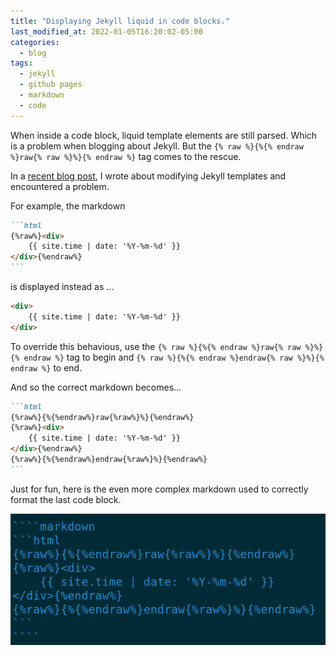 ```yaml
---
title: "Displaying Jekyll liquid in code blocks."
last_modified_at: 2022-01-05T16:20:02-05:00
categories:
  - blog
tags:
  - jekyll
  - github pages
  - markdown
  - code
---
```

When inside a code block, liquid template elements are still parsed. Which is a problem when blogging about Jekyll. But the `{% raw %}{%{% endraw %}raw{% raw %}%}{% endraw %}` tag comes to the rescue.

In a [recent blog post](/blog/customising-a-remote-jekyll-theme-for-github-pages/), I wrote about modifying Jekyll templates and encountered a problem.

For example, the markdown
````markdown
```html
{%raw%}<div> 
    {{ site.time | date: '%Y-%m-%d' }}
</div>{%endraw%}
```
````


is displayed instead as ...

```html
<div> 
    {{ site.time | date: '%Y-%m-%d' }}
</div>
```

To override this behavious, use the `{% raw %}{%{% endraw %}raw{% raw %}%}{% endraw %}` tag to begin and `{% raw %}{%{% endraw %}endraw{% raw %}%}{% endraw %}` to end.

And so the correct markdown becomes...

````markdown
```html
{%raw%}{%{%endraw%}raw{%raw%}%}{%endraw%}
{%raw%}<div> 
    {{ site.time | date: '%Y-%m-%d' }}
</div>{%endraw%}
{%raw%}{%{%endraw%}endraw{%raw%}%}{%endraw%}
```
````

Just for fun, here is the even more complex markdown used to correctly format the last code block.

![complex markdown](/assets/images/displaying-liquid-tags/complex-markdown.png)



